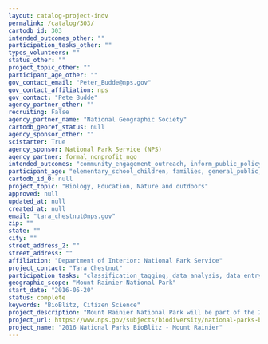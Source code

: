 ```yaml
---
layout: catalog-project-indv
permalink: /catalog/303/
cartodb_id: 303
intended_outcomes_other: ""
participation_tasks_other: ""
types_volunteers: ""
status_other: ""
project_topic_other: ""
participant_age_other: ""
gov_contact_email: "Peter_Budde@nps.gov"
gov_contact_affiliation: nps
gov_contact: "Pete Budde"
agency_partner_other: ""
recruiting: False
agency_partner_name: "National Geographic Society"
cartodb_georef_status: null
agency_sponsor_other: ""
scistarter: True
agency_sponsor: National Park Service (NPS)
agency_partner: formal_nonprofit_ngo
intended_outcomes: "community_engagement_outreach, inform_public_policy, io_education, operational_integration_use, research_advancement"
participant_age: "elementary_school_children, families, general_public, middle_school_children, targeted_group, teens"
cartodb_id_0: null
project_topic: "Biology, Education, Nature and outdoors"
approved: null
updated_at: null
created_at: null
email: "tara_chestnut@nps.gov"
zip: ""
state: ""
city: ""
street_address_2: ""
street_address: ""
affiliation: "Department of Interior: National Park Service"
project_contact: "Tara Chestnut"
participation_tasks: "classification_tagging, data_analysis, data_entry, finding_entities, identification, learning, observation, site_selection_description, specimen_sample_collection"
geographic_scope: "Mount Rainier National Park"
start_date: "2016-05-20"
status: complete
keywords: "BioBlitz, Citizen Science"
project_description: "Mount Rainier National Park will be part of the 2016 BioBlitz showcase event in the Pacific Northwest exploring organisms in all taxonomic groups."
project_url: https://www.nps.gov/subjects/biodiversity/national-parks-bioblitz.htm
project_name: "2016 National Parks BioBlitz - Mount Rainier"
---
```

